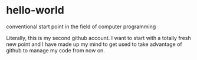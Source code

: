 # hello-world
conventional start point in the field of computer programming

Literally, this is my second github account. I want to start with a totally fresh new point and I have made up my mind to get used to take advantage of github to manage my code from now on.
